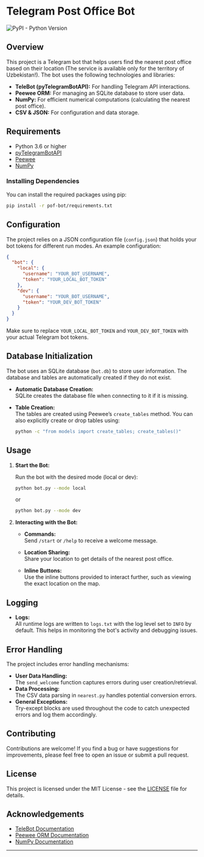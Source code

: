 # Telegram Post Office Bot

![PyPI - Python Version](https://img.shields.io/pypi/pyversions/pytelegrambotapi)


## Overview

This project is a Telegram bot that helps users find the nearest post office based on their location (The service is available only for the territory of Uzbekistan!). The bot uses the following technologies and libraries:

- **TeleBot (pyTelegramBotAPI):** For handling Telegram API interactions.
- **Peewee ORM:** For managing an SQLite database to store user data.
- **NumPy:** For efficient numerical computations (calculating the nearest post office).
- **CSV & JSON:** For configuration and data storage.


## Requirements

- Python 3.6 or higher
- [pyTelegramBotAPI](https://pypi.org/project/pyTelegramBotAPI/)
- [Peewee](http://docs.peewee-orm.com/)
- [NumPy](https://numpy.org/)

### Installing Dependencies

You can install the required packages using pip:

```bash
pip install -r pof-bot/requirements.txt
```

## Configuration

The project relies on a JSON configuration file (`config.json`) that holds your bot tokens for different run modes. An example configuration:

```json
{
  "bot": {
    "local": {
      "username": "YOUR_BOT_USERNAME",
      "token": "YOUR_LOCAL_BOT_TOKEN"
    },
    "dev": {
      "username": "YOUR_BOT_USERNAME",
      "token": "YOUR_DEV_BOT_TOKEN"
    }
  }
}
```

Make sure to replace `YOUR_LOCAL_BOT_TOKEN` and `YOUR_DEV_BOT_TOKEN` with your actual Telegram bot tokens.

## Database Initialization

The bot uses an SQLite database (`bot.db`) to store user information. The database and tables are automatically created if they do not exist.

- **Automatic Database Creation:**  
  SQLite creates the database file when connecting to it if it is missing.
  
- **Table Creation:**  
  The tables are created using Peewee’s `create_tables` method. You can also explicitly create or drop tables using:

  ```bash
  python -c "from models import create_tables; create_tables()"
  ```

## Usage

1. **Start the Bot:**

   Run the bot with the desired mode (local or dev):

   ```bash
   python bot.py --mode local
   ```

   or

   ```bash
   python bot.py --mode dev
   ```

2. **Interacting with the Bot:**

   - **Commands:**  
     Send `/start` or `/help` to receive a welcome message.
   
   - **Location Sharing:**  
     Share your location to get details of the nearest post office.
   
   - **Inline Buttons:**  
     Use the inline buttons provided to interact further, such as viewing the exact location on the map.

## Logging

- **Logs:**  
  All runtime logs are written to `logs.txt` with the log level set to `INFO` by default. This helps in monitoring the bot's activity and debugging issues.

## Error Handling

The project includes error handling mechanisms:
- **User Data Handling:**  
  The `send_welcome` function captures errors during user creation/retrieval.
- **Data Processing:**  
  The CSV data parsing in `nearest.py` handles potential conversion errors.
- **General Exceptions:**  
  Try-except blocks are used throughout the code to catch unexpected errors and log them accordingly.

## Contributing

Contributions are welcome! If you find a bug or have suggestions for improvements, please feel free to open an issue or submit a pull request.

## License

This project is licensed under the MIT License - see the [LICENSE](LICENSE) file for details.

## Acknowledgements

- [TeleBot Documentation](https://pypi.org/project/pyTelegramBotAPI/)
- [Peewee ORM Documentation](http://docs.peewee-orm.com/)
- [NumPy Documentation](https://numpy.org/doc/)

---
